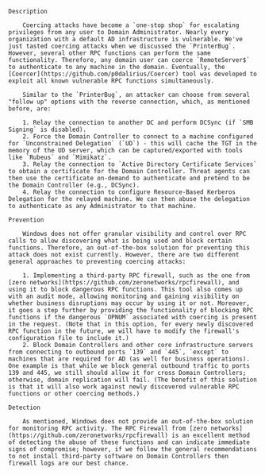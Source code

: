 	Description

		Coercing attacks have become a `one-stop shop` for escalating privileges from any user to Domain Administrator. Nearly every organization with a default AD infrastructure is vulnerable. We've just tasted coercing attacks when we discussed the `PrinterBug`. However, several other RPC functions can perform the same functionality. Therefore, any domain user can coerce `RemoteServer$` to authenticate to any machine in the domain. Eventually, the [Coercer](https://github.com/p0dalirius/Coercer) tool was developed to exploit all known vulnerable RPC functions simultaneously.
		
		Similar to the `PrinterBug`, an attacker can choose from several "follow up" options with the reverse connection, which, as mentioned before, are:
		
		1. Relay the connection to another DC and perform DCSync (if `SMB Signing` is disabled).
		2. Force the Domain Controller to connect to a machine configured for `Unconstrained Delegation` (`UD`) - this will cache the TGT in the memory of the UD server, which can be captured/exported with tools like `Rubeus` and `Mimikatz`.
		3. Relay the connection to `Active Directory Certificate Services` to obtain a certificate for the Domain Controller. Threat agents can then use the certificate on-demand to authenticate and pretend to be the Domain Controller (e.g., DCSync).
		4. Relay the connection to configure Resource-Based Kerberos Delegation for the relayed machine. We can then abuse the delegation to authenticate as any Administrator to that machine.

	Prevention

		Windows does not offer granular visibility and control over RPC calls to allow discovering what is being used and block certain functions. Therefore, an out-of-the-box solution for preventing this attack does not exist currently. However, there are two different general approaches to preventing coercing attacks:
		
		1. Implementing a third-party RPC firewall, such as the one from [zero networks](https://github.com/zeronetworks/rpcfirewall), and using it to block dangerous RPC functions. This tool also comes up with an audit mode, allowing monitoring and gaining visibility on whether business disruptions may occur by using it or not. Moreover, it goes a step further by providing the functionality of blocking RPC functions if the dangerous `OPNUM` associated with coercing is present in the request. (Note that in this option, for every newly discovered RPC function in the future, we will have to modify the firewall's configuration file to include it.)
		2. Block Domain Controllers and other core infrastructure servers from connecting to outbound ports `139` and `445`, `except` to machines that are required for AD (as well for business operations). One example is that while we block general outbound traffic to ports 139 and 445, we still should allow it for cross Domain Controllers; otherwise, domain replication will fail. (The benefit of this solution is that it will also work against newly discovered vulnerable RPC functions or other coercing methods.)

	Detection

		As mentioned, Windows does not provide an out-of-the-box solution for monitoring RPC activity. The RPC Firewall from [zero networks](https://github.com/zeronetworks/rpcfirewall) is an excellent method of detecting the abuse of these functions and can indicate immediate signs of compromise; however, if we follow the general recommendations to not install third-party software on Domain Controllers then firewall logs are our best chance.